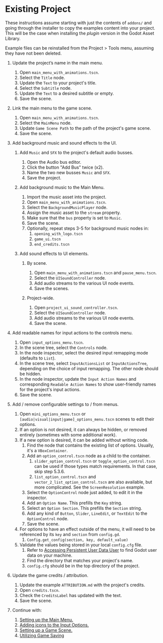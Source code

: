 # Existing Project

These instructions assume starting with just the contents of `addons/` and going through the installer to copy the examples content into your project. This will be the case when installing the *plugin* version in the Godot Asset Library.

Example files can be reinstalled from the Project > Tools menu, assuming they have not been deleted.

1.  Update the project’s name in the main menu.
    

    1.  Open `main_menu_with_animations.tscn`.
    2.  Select the `Title` node.
    3.  Update the `Text` to your project's title.
    4.  Select the `Subtitle` node.
    5.  Update the `Text` to a desired subtitle or empty.
    6.  Save the scene.
    

2.  Link the main menu to the game scene.
    

    1.  Open `main_menu_with_animations.tscn`.
    2.  Select the `MainMenu` node.
    3.  Update `Game Scene Path` to the path of the project's game scene.
    4.  Save the scene.
    

3.  Add background music and sound effects to the UI.

    1.  Add `Music` and `SFX` to the project's default audio busses.

        1.  Open the Audio bus editor.
        2.  Click the button "Add Bus" twice (x2).
        3.  Name the two new busses `Music` and `SFX`.
        4.  Save the project.

    2.  Add background music to the Main Menu.

        1.  Import the music asset into the project.
        2.  Open `main_menu_with_animations.tscn`.
        3.  Select the `BackgroundMusicPlayer` node.
        4.  Assign the music asset to the `stream` property.
        5.  Make sure that the `bus` property is set to `Music`.
        6.  Save the scene.
        7.  Optionally, repeat steps 3-5 for background music nodes in:
            1.  `opening_with_logo.tscn`
            2.  `game_ui.tscn`
            3.  `end_credits.tscn`


    3.  Add sound effects to UI elements.

        1.  By scene.


            1.  Open `main_menu_with_animations.tscn` and `pause_menu.tscn`.
            2.  Select the `UISoundController` node.
            3.  Add audio streams to the various UI node events.
            4.  Save the scenes.  


        2.  Project-wide.


            1.  Open `project_ui_sound_controller.tscn`.
            2.  Select the `UISoundController` node.
            3.  Add audio streams to the various UI node events.
            4.  Save the scene.  


4.  Add readable names for input actions to the controls menu.
    

    1.  Open `input_options_menu.tscn`.
    2.  In the scene tree, select the `Controls` node.  
    3.  In the node inspector, select the desired input remapping mode (defaults to `List`).  
    4.  In the scene tree, select `InputActionsList` or `InputActionsTree`, depending on the choice of input remapping. The other node should be hidden.  
    5.  In the node inspector, update the `Input Action Names` and corresponding `Readable Action Names` to show user-friendly names for the project's input actions.  
    6.  Save the scene.  

5.  Add / remove configurable settings to / from menus.
    

    1.  Open `mini_options_menu.tscn` or `[audio|visual|input|game]_options_menu.tscn` scenes to edit their options.
    2.  If an option is not desired, it can always be hidden, or removed entirely (sometimes with some additional work).
    3.  If a new option is desired, it can be added without writing code.
        1.  Find the node that contains the existing list of options. Usually, it's a `VBoxContainer`.
        2.  Add an `option_control.tscn` node as a child to the container.
            1.  `slider_option_control.tscn` or `toggle_option_control.tscn` can be used if those types match requirements. In that case, skip step 5.3.6.
            2.  `list_option_control.tscn` and `vector_2_list_option_control.tscn` are also available, but more complicated. See the `ScreenResolution` example.
        3.  Select the `OptionControl` node just added, to edit it in the inspector.
        4.  Add an `Option Name`. This prefills the `Key` string.
        5.  Select an `Option Section`. This prefills the `Section` string.
        6.  Add any kind of `Button`, `Slider`, `LineEdit`, or `TextEdit` to the `OptionControl` node.
        7.  Save the scene.
    4.  For options to have an effect outside of the menu, it will need to be referenced by its `key` and `section` from `config.gd`.
        1.  `Config.get_config(section, key, default_value)`
    5.  Validate the values being stored in your local `config.cfg` file.
        1.  Refer to [Accessing Persistent User Data User](https://docs.godotengine.org/en/stable/tutorials/io/data_paths.html#accessing-persistent-user-data-user) to find Godot user data on your machine.
        2.  Find the directory that matches your project's name.  
        3.  `config.cfg` should be in the top directory of the project.


6.  Update the game credits / attribution.
    

    1.  Update the example `ATTRIBUTION.md` with the project's credits.
    2.  Open `credits.tscn`.
    3.  Check the `CreditsLabel` has updated with the text.
    4.  Save the scene.


7.  Continue with:

    1.  [Setting up the Main Menu.](/addons/maaacks_game_template/docs/MainMenuSetup.md)  
    2.  [Adding icons to the Input Options.](/addons/maaacks_game_template/docs/InputIconMapping.md)  
    3.  [Setting up a Game Scene.](/addons/maaacks_game_template/docs/GameSceneSetup.md)  
    4.  [Utilizing Game Saving](/addons/maaacks_game_template/docs/GameSaving.md)  
